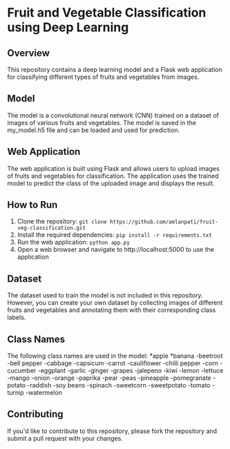 # Fruit and Vegetable Classification using Deep Learning
## Overview
This repository contains a deep learning model and a Flask web application for classifying different types of fruits and vegetables from images.
## Model
The model is a convolutional neural network (CNN) trained on a dataset of images of various fruits and vegetables. The model is saved in the my_model.h5 file and can be loaded and used for prediction.
## Web Application
The web application is built using Flask and allows users to upload images of fruits and vegetables for classification. The application uses the trained model to predict the class of the uploaded image and displays the result.
## How to Run
1. Clone the repository: ```git clone https://github.com/amlanpati/fruit-veg-classification.git```
2. Install the required dependencies: ```pip install -r requirements.txt```
3. Run the web application: ```python app.py```
4. Open a web browser and navigate to http://localhost:5000 to use the application
## Dataset
The dataset used to train the model is not included in this repository. However, you can create your own dataset by collecting images of different fruits and vegetables and annotating them with their corresponding class labels.
## Class Names
The following class names are used in the model:
*apple
*banana
-beetroot
-bell pepper
-cabbage
-capsicum
-carrot
-cauliflower
-chilli pepper
-corn
-cucumber
-eggplant
-garlic
-ginger
-grapes
-jalepeno
-kiwi
-lemon
-lettuce
-mango
-onion
-orange
-paprika
-pear
-peas
-pineapple
-pomegranate
-potato
-raddish
-soy beans
-spinach
-sweetcorn
-sweetpotato
-tomato
-turnip
-watermelon
## Contributing
If you'd like to contribute to this repository, please fork the repository and submit a pull request with your changes.
